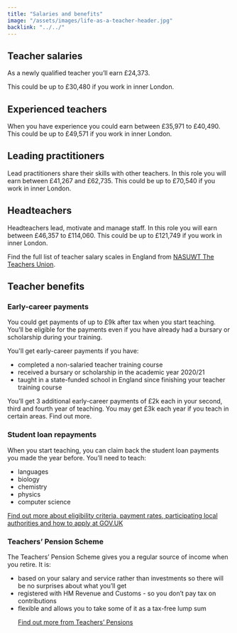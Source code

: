 ```yaml
---
title: "Salaries and benefits"
image: "/assets/images/life-as-a-teacher-header.jpg"
backlink: "../../"
---
```


<div class="content__left">

<h2>Teacher salaries</h2>

<p>As a newly qualified teacher you’ll earn £24,373.</p>

<p>This could be up to £30,480 if you work in inner London.</p>

<h2>Experienced teachers</h2>

<p>When you have experience you could earn between £35,971 to £40,490. This could be up to £49,571 if you work in inner London.</p>

<h2>Leading practitioners</h2>

<p>Lead practitioners share their skills with other teachers. In this role you will earn between £41,267 and £62,735. This could be up to £70,540 if you work in inner London.</p>

<h2>Headteachers</h2>

<p>Headteachers lead, motivate and manage staff. In this role you will earn between £46,357 to £114,060. This could be up to £121,749 if you work in inner London.</p>

<p>Find the full list of teacher salary scales in England from <a href="https://www.nasuwt.org.uk/">NASUWT The Teachers Union</a>.</p>

<h2>Teacher benefits</h2>

<h3> Early-career payments</h3>

<p>You could get payments of up to £9k after tax when you start teaching. You’ll be eligible for the payments even if you have already had a bursary or scholarship during your training.</p>

<p>You'll get early-career payments if you have:</p>

  <ul>
  <li>completed a non-salaried teacher training course</li>
  <li>received a bursary or scholarship in the academic year 2020/21</li>
  <li>taught in a state-funded school in England since finishing your teacher training course</li>
  </ul>

<p>You’ll get 3 additional early-career payments of £2k each in your second, third and fourth year of teaching. You may get £3k each year if you teach in certain areas. Find out more.</p>

<h3>Student loan repayments</h3>

<p>When you start teaching, you can claim back the student loan payments you made the year before. You’ll need to teach:</p>

  <ul>
  <li>languages</li>
  <li>biology</li>
  <li>chemistry</li>
  <li>physics</li>
  <li>computer science</li>
  </ul>

<p><a href="https://www.gov.uk/guidance/teachers-student-loan-reimbursement-guidance-for-teachers-and-schools">Find out more about eligibility criteria, payment rates, participating local authorities and how to apply at GOV.UK</a></p>

<h3>Teachers’ Pension Scheme</h3>

<p>The Teachers’ Pension Scheme gives you a regular source of income when you retire. It is:</p>

  <ul>
  <li>based on your salary and service rather than investments so there will be no surprises about what you’ll get</li>
  <li>registered with HM Revenue and Customs - so you don’t pay tax on contributions</li>
  <li>flexible and allows you to take some of it as a tax-free lump sum</li>

<p><a href="https://www.teacherspensions.co.uk/members/new-starter.aspx">Find out more from Teachers’ Pensions</a></p>
</div>

<div class="content__right">
</div>
